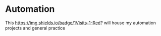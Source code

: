 # Automation
This https://img.shields.io/badge/1Visits-1-Red? will house my automation projects and general practice
